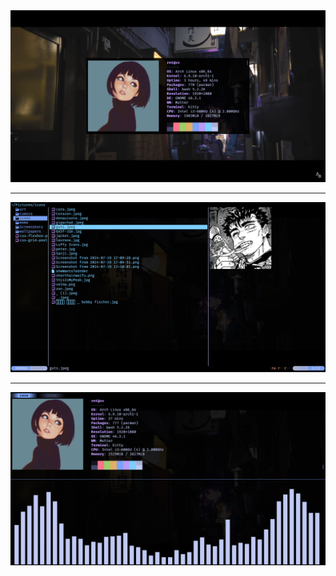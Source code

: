<div style="text-align: center;">
  <img src="assets/yokocho.png" alt="yokocho" />
</div>
<hr>
<div style="text-align: center;">
  <img src="assets/yazishowcase.png" alt="yazishowcase" />
</div>
<hr>
<div style="text-align: center;">
  <img src="assets/cavashowcase.png" alt="cava" />
</div>